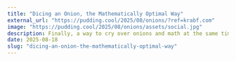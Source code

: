 ```yaml
---
title: "Dicing an Onion, the Mathematically Optimal Way"
external_url: "https://pudding.cool/2025/08/onions/?ref=krabf.com"
image: "https://pudding.cool/2025/08/onions/assets/social.jpg"
description: Finally, a way to cry over onions and math at the same time. The Pudding breaks down how math can help you get more even onion pieces, but also reminds readers not to stress over perfection in the kitchen.
date: 2025-08-18
slug: "dicing-an-onion-the-mathematically-optimal-way"
---
```


